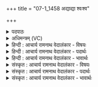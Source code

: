 +++
title = "07-1_1458 अद्याद्या श्वःश्व"

+++
<details><summary>पदपाठः</summary>

अ꣣द्या꣡द्या꣢। अ꣣द्य꣢। अ꣣द्य। श्वः꣡श्वः꣢꣯। श्वः। श्वः꣣। इ꣡न्द्र꣢꣯। त्रा꣡स्व꣢꣯। प꣣रे꣢। च꣣। नः। वि꣡श्वा꣢꣯। च꣣। नः। जरितॄ꣢न्। स꣣त्पते। सत्। पते। अ꣡हा꣢꣯। अ। हा꣣। दि꣡वा꣢꣯। न꣡क्त꣢꣯म्। च꣣। रक्षिषः। १४५८।
</details>

<details><summary>अधिमन्त्रम् (VC)</summary>

- इन्द्रः
- भर्गः प्रागाथः
- बार्हतः प्रगाथः (विषमा बृहती, समा सतोबृहती)
- मध्यमः
</details>

<details><summary>हिन्दी : आचार्य रामनाथ वेदालंकार - विषयः</summary>

अगले मन्त्र में परमेश्वर से रक्षा के लिए प्रार्थना करते हैं।
</details>

<details><summary>हिन्दी : आचार्य रामनाथ वेदालंकार - पदार्थः</summary>

पदार्थान्वय -  हे(इन्द्र)विघ्ननाशक परमात्मन्!आप(अद्य अद्य)आज-आज, (श्वः-श्वः)कल-कल, (परे च)और अगले दिनों में भी(नः)हमारी(त्रास्व)रक्षा करो। हे(सत्पते)सज्जनों के पालक! (विश्वा च अहा)सभी दिनों में(जरितॄन् नः)हम स्तोताओं की(दिवा नक्तं च)दिन-रात(रक्षिषः)रक्षा करते हो ॥१॥
</details>

<details><summary>हिन्दी : आचार्य रामनाथ वेदालंकार - भावार्थः</summary>

भावार्थ -  मनुष्यों के जीवन में कुसङ्ग आदि के कारण नीचे गिरने के बहुत से अवसर आते हैं। परमेश्वर पर अटूट विश्वास उन अवसरों पर उनकी रक्षा करता है ॥१॥
</details>

<details><summary>संस्कृत : आचार्य रामनाथ वेदालंकार - विषयः</summary>

अथ परमेश्वरं रक्षार्थं प्रार्थयते।
</details>

<details><summary>संस्कृत : आचार्य रामनाथ वेदालंकार - पदार्थः</summary>

पदार्थान्वय -  हे(इन्द्र)विघ्नविदारक परमात्मन्!त्वम्(अद्य अद्य)अस्मिन् अस्मिन् अहनि(श्वः श्वः)श्वस्तने श्वस्तने अहनि, (परे च)परस्मिन् अहनि च(नः)अस्मान्(त्रास्व)त्रायस्व।[त्रैङ् पालने भ्वादिः। ‘बहुलं छन्दसि’ अ० २।४।७३ इति शपो लुक्।]हे(सत्पते)सतां पालक! (विश्वा च अहा)विश्वानि च अहानि(जरितॄन् नः)स्तोतॄन् अस्मान्(दिवा नक्तं च)दिने रात्रौ च(रक्षिषः)रक्ष।[रक्षेर्लेटि सिपि अडागमे सिबागमे च रूपम्]॥१॥
</details>

<details><summary>संस्कृत : आचार्य रामनाथ वेदालंकार - भावार्थः</summary>

भावार्थ -  मनुष्याणां जीवने कुसङ्गादिना पतनस्य बहवोऽवसराः समायान्ति। परमेश्वरे दृढो विश्वासस्तत्र तान् रक्षति ॥१॥
</details>